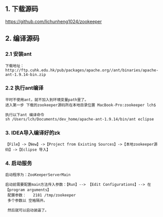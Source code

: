 
## 1. 下载源码
https://github.com/lichunheng1024/zookeeper

## 2. 编译源码

### 2.1 安装ant 
```
下载地址：http://ftp.cuhk.edu.hk/pub/packages/apache.org//ant/binaries/apache-ant-1.9.14-bin.zip
```
### 2.2 执行ant编译
```
平时不使用ant，就不加入到环境变量path里了。
进入第一步 下载的zookeeper源码所在本地目录位置 MacBook-Pro:zookeeper lch$

执行以下ant 编译命令
sh /Users/lch/Documents/dev_home/apache-ant-1.9.14/bin/ant eclipse
```
### 3. IDEA导入编译好的zk
```
【File】->【New】->【Project from Existing Sources】->【本地zookeeper源码】->【Eclipse 导入】
```
### 4. 启动服务
```
启动程序为：ZooKeeperServerMain

启动前需要配置main方法传入参数：【Run】--> 【Edit Configurations】--> 在【program arguments】
 配置参数：   2181 /tmp/zookeeper
 多个参数以 空格隔开。
 
 然后就可以启动装逼了。 
```